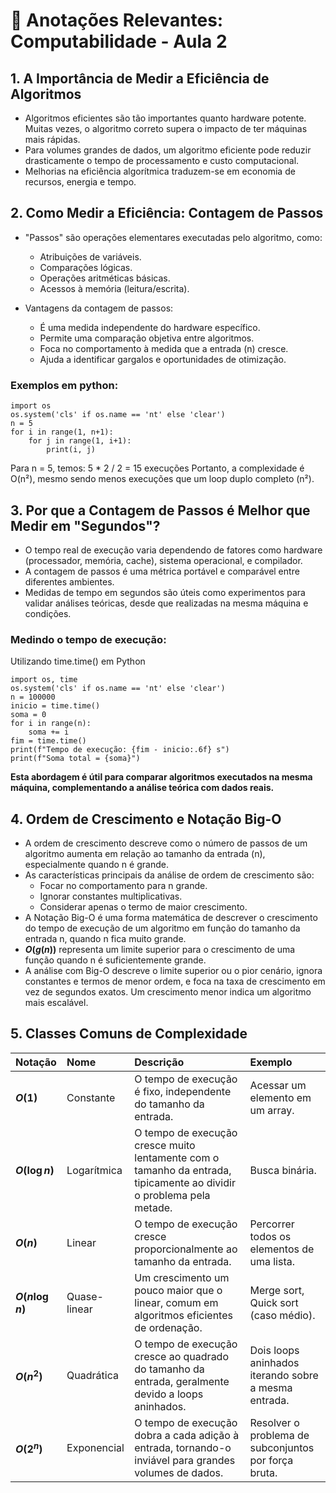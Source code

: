 # 📝 Anotações Relevantes: Computabilidade - Aula 2

## **1. A Importância de Medir a Eficiência de Algoritmos**

* Algoritmos eficientes são tão importantes quanto hardware potente. Muitas vezes, o algoritmo correto supera o impacto de ter máquinas mais rápidas.
* Para volumes grandes de dados, um algoritmo eficiente pode reduzir drasticamente o tempo de processamento e custo computacional.
* Melhorias na eficiência algorítmica traduzem-se em economia de recursos, energia e tempo.

## **2. Como Medir a Eficiência: Contagem de Passos**

* "Passos" são operações elementares executadas pelo algoritmo, como:

  * Atribuições de variáveis.
  * Comparações lógicas.
  * Operações aritméticas básicas.
  * Acessos à memória (leitura/escrita).
* Vantagens da contagem de passos:

  * É uma medida independente do hardware específico.
  * Permite uma comparação objetiva entre algoritmos.
  * Foca no comportamento à medida que a entrada (n) cresce.
  * Ajuda a identificar gargalos e oportunidades de otimização.

### **Exemplos em python:**

```python-repl
import os
os.system('cls' if os.name == 'nt' else 'clear')
n = 5
for i in range(1, n+1):
    for j in range(1, i+1):
        print(i, j)
```

Para n = 5, temos:
5 * 2 / 2 = 15 execuções
Portanto, a complexidade é O(n²), mesmo sendo menos execuções que um loop duplo completo (n²).

## **3. Por que a Contagem de Passos é Melhor que Medir em "Segundos"?**

* O tempo real de execução varia dependendo de fatores como hardware (processador, memória, cache), sistema operacional, e compilador.
* A contagem de passos é uma métrica portável e comparável entre diferentes ambientes.
* Medidas de tempo em segundos são úteis como experimentos para validar análises teóricas, desde que realizadas na mesma máquina e condições.

### **Medindo o tempo de execução:**

Utilizando time.time() em Python

```
import os, time
os.system('cls' if os.name == 'nt' else 'clear')
n = 100000
inicio = time.time()
soma = 0
for i in range(n):
    soma += i
fim = time.time()
print(f"Tempo de execução: {fim - inicio:.6f} s")
print(f"Soma total = {soma}")
```

**Esta abordagem é útil para comparar algoritmos executados na mesma máquina, complementando a análise teórica com dados reais.**

## **4. Ordem de Crescimento e Notação Big-O**

* A ordem de crescimento descreve como o número de passos de um algoritmo aumenta em relação ao tamanho da entrada (n), especialmente quando n é grande.
* As características principais da análise de ordem de crescimento são:
  * Focar no comportamento para n grande.
  * Ignorar constantes multiplicativas.
  * Considerar apenas o termo de maior crescimento.
* A Notação Big-O é uma forma matemática de descrever o crescimento do tempo de execução de um algoritmo em função do tamanho da entrada n, quando n fica muito grande.
* **$O(g(n))$** representa um limite superior para o crescimento de uma função quando n é suficientemente grande.
* A análise com Big-O descreve o limite superior ou o pior cenário, ignora constantes e termos de menor ordem, e foca na taxa de crescimento em vez de segundos exatos. Um crescimento menor indica um algoritmo mais escalável.

## **5. Classes Comuns de Complexidade**

| Notação                 | Nome         | Descrição                                                                                                            | Exemplo                                               |
| :------------------------ | :----------- | :--------------------------------------------------------------------------------------------------------------------- | :---------------------------------------------------- |
| **$O(1)$**        | Constante    | O tempo de execução é fixo, independente do tamanho da entrada.                                                     | Acessar um elemento em um array.                      |
| **$O(\log n)$**   | Logarítmica | O tempo de execução cresce muito lentamente com o tamanho da entrada, tipicamente ao dividir o problema pela metade. | Busca binária.                                       |
| **$O(n)$**        | Linear       | O tempo de execução cresce proporcionalmente ao tamanho da entrada.                                                  | Percorrer todos os elementos de uma lista.            |
| **$O(n \log n)$** | Quase-linear | Um crescimento um pouco maior que o linear, comum em algoritmos eficientes de ordenação.                             | Merge sort, Quick sort (caso médio).                 |
| **$O(n^2)$**      | Quadrática  | O tempo de execução cresce ao quadrado do tamanho da entrada, geralmente devido a loops aninhados.                   | Dois loops aninhados iterando sobre a mesma entrada.  |
| **$O(2^n)$**      | Exponencial  | O tempo de execução dobra a cada adição à entrada, tornando-o inviável para grandes volumes de dados.            | Resolver o problema de subconjuntos por força bruta. |
